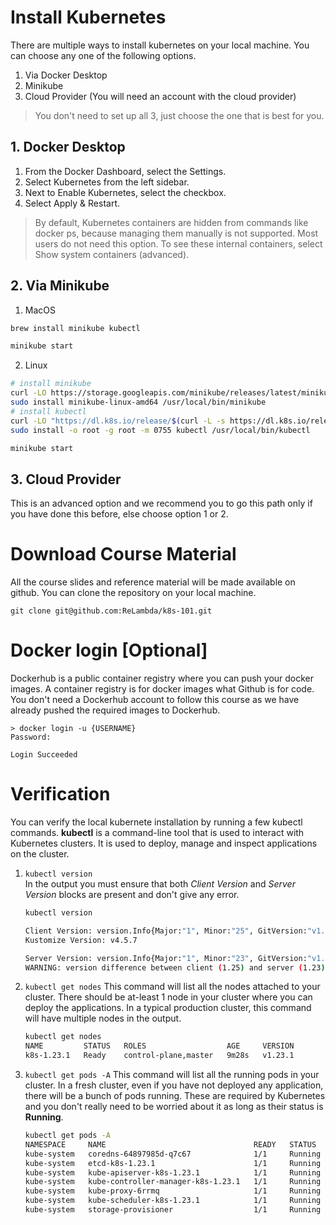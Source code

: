 # Install Kubernetes
There are multiple ways to install kubernetes on your local machine. You can choose any one of the following options. 
1. Via Docker Desktop
2. Minikube
3. Cloud Provider (You will need an account with the cloud provider)

> You don't need to set up all 3, just choose the one that is best for you.

## 1. Docker Desktop
1. From the Docker Dashboard, select the Settings.
2. Select Kubernetes from the left sidebar.
3. Next to Enable Kubernetes, select the checkbox.
4. Select Apply & Restart.

> By default, Kubernetes containers are hidden from commands like docker ps, because managing them manually is not supported. Most users do not need this option. To see these internal containers, select Show system containers (advanced).


## 2. Via Minikube
1. MacOS
```bash
brew install minikube kubectl

minikube start
```

2. Linux
```bash
# install minikube
curl -LO https://storage.googleapis.com/minikube/releases/latest/minikube-linux-amd64
sudo install minikube-linux-amd64 /usr/local/bin/minikube
# install kubectl
curl -LO "https://dl.k8s.io/release/$(curl -L -s https://dl.k8s.io/release/stable.txt)/bin/linux/amd64/kubectl"
sudo install -o root -g root -m 0755 kubectl /usr/local/bin/kubectl

minikube start
```

## 3. Cloud Provider
This is an advanced option and we recommend you to go this path only if you have done this before, else choose option 1 or 2. 

# Download Course Material
All the course slides and reference material will be made available on github. You can clone the repository on your local machine. 

`git clone git@github.com:ReLambda/k8s-101.git`

# Docker login [Optional]
Dockerhub is a public container registry where you can push your docker images. A container registry is for docker images what Github is for code. You don't need a Dockerhub account to follow this course as we have already pushed the required images to Dockerhub.

```
> docker login -u {USERNAME}
Password:

Login Succeeded
```

# Verification
You can verify the local kubernete installation by running a few kubectl commands. **kubectl** is a command-line tool that is used to interact with Kubernetes clusters. It is used to deploy, manage and inspect applications on the cluster. 

1. `kubectl version`  
In the output you must ensure that both _Client Version_ and _Server Version_ blocks are present and don't give any error.
    ```bash
    kubectl version

    Client Version: version.Info{Major:"1", Minor:"25", GitVersion:"v1.25.4", GitCommit:"872a965c6c6526caa949f0c6ac028ef7aff3fb78", GitTreeState:"clean", BuildDate:"2022-11-09T13:36:36Z", GoVersion:"go1.19.3", Compiler:"gc", Platform:"darwin/amd64"}
    Kustomize Version: v4.5.7

    Server Version: version.Info{Major:"1", Minor:"23", GitVersion:"v1.23.1", GitCommit:"86ec240af8cbd1b60bcc4c03c20da9b98005b92e", GitTreeState:"clean", BuildDate:"2021-12-16T11:34:54Z", GoVersion:"go1.17.5", Compiler:"gc", Platform:"linux/amd64"}
    WARNING: version difference between client (1.25) and server (1.23) exceeds the supported minor version skew of +/-1
    ```

2. `kubectl get nodes`
    This command will list all the nodes attached to your cluster. There should be at-least 1 node in your cluster where you can deploy the applications. In a typical production cluster, this command will have multiple nodes in the output.
    ```bash
    kubectl get nodes
    NAME         STATUS   ROLES                  AGE     VERSION
    k8s-1.23.1   Ready    control-plane,master   9m28s   v1.23.1
    ```
3. `kubectl get pods -A`
    This command will list all the running pods in your cluster. In a fresh cluster, even if you have not deployed any application, there will be a bunch of pods running. These are required by Kubernetes and you don't really need to be worried about it as long as their status is **Running**. 
    ```bash
    kubectl get pods -A
    NAMESPACE     NAME                                 READY   STATUS    RESTARTS        AGE
    kube-system   coredns-64897985d-q7c67              1/1     Running   0               8m42s
    kube-system   etcd-k8s-1.23.1                      1/1     Running   0               8m55s
    kube-system   kube-apiserver-k8s-1.23.1            1/1     Running   0               8m55s
    kube-system   kube-controller-manager-k8s-1.23.1   1/1     Running   0               8m55s
    kube-system   kube-proxy-6rrmq                     1/1     Running   0               8m43s
    kube-system   kube-scheduler-k8s-1.23.1            1/1     Running   0               8m55s
    kube-system   storage-provisioner                  1/1     Running   1 (8m37s ago)   8m54s
    ```